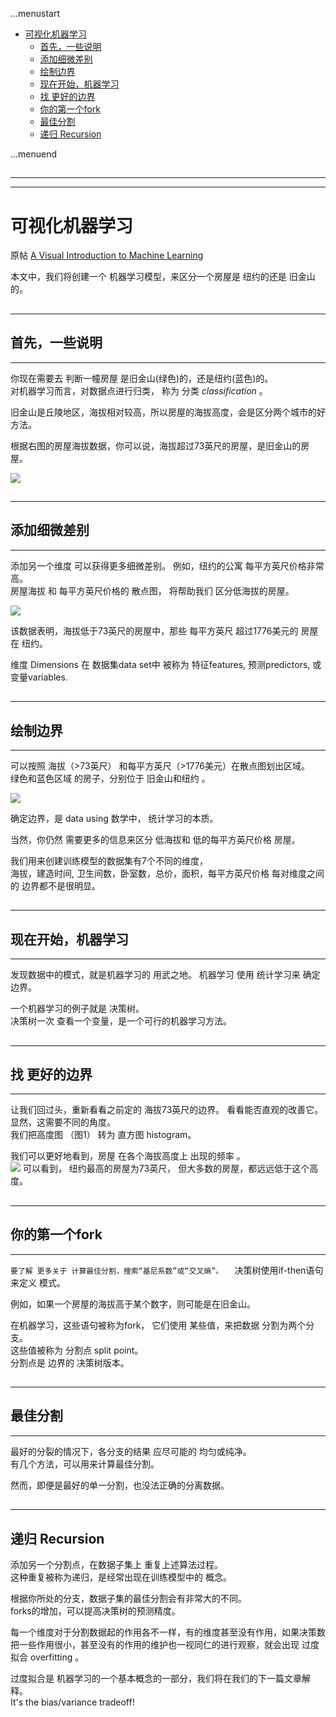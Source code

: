 ...menustart

 - [可视化机器学习](#1a707f470b9e4cfebf46c49e3ac8f884)
     - [首先，一些说明](#95222815983f24a38e523221d436da92)
     - [添加细微差别](#f0119c0f423ac97c1fa8c55ca802f568)
     - [绘制边界](#7570dae765c32ff749fbaffdb8599355)
     - [现在开始，机器学习](#ccb307de2d5a5fd1943618f258240771)
     - [找 更好的边界](#1609925f411c6f0db46a7266ee722afc)
     - [你的第一个fork](#80ab4d0fad5a889616d4b65cd37e6304)
     - [最佳分割](#0679f038c3c0fdb5fbd04d5f4392a77a)
     - [递归 Recursion](#1897ba128c18979cc66485f188b04b6d)

...menuend


<h2 id="1a707f470b9e4cfebf46c49e3ac8f884"></h2>

-----
-----

# 可视化机器学习

原帖  [A Visual Introduction to Machine Learning](http://www.r2d3.us/visual-intro-to-machine-learning-part-1/)


本文中，我们将创建一个 机器学习模型，来区分一个房屋是 纽约的还是 旧金山的。  

<h2 id="95222815983f24a38e523221d436da92"></h2>

-----

## 首先，一些说明
---
你现在需要去 判断一幢房屋 是旧金山(绿色)的，还是纽约(蓝色)的。  
对机器学习而言，对数据点进行归类， 称为 分类 *classification* 。  

旧金山是丘陵地区，海拔相对较高，所以房屋的海拔高度，会是区分两个城市的好方法。  

根据右图的房屋海拔数据，你可以说，海拔超过73英尺的房屋，是旧金山的房屋。  

![](../imgs/Visual-intro-ML-1.png)


<h2 id="f0119c0f423ac97c1fa8c55ca802f568"></h2>

-----

## 添加细微差别
---
添加另一个维度 可以获得更多细微差别。 例如，纽约的公寓 每平方英尺价格非常高。  
房屋海拔 和 每平方英尺价格的 散点图， 将帮助我们 区分低海拔的房屋。  

![](../imgs/Visual-intro-ML-2.png)

该数据表明，海拔低于73英尺的房屋中，那些 每平方英尺 超过1776美元的 房屋在 纽约。  

维度 Dimensions 在 数据集data set中 被称为 特征features, 预测predictors, 或变量variables.

<h2 id="7570dae765c32ff749fbaffdb8599355"></h2>

-----

## 绘制边界
---
可以按照 海拔（>73英尺） 和每平方英尺（>1776美元）在散点图划出区域。  
绿色和蓝色区域 的房子，分别位于 旧金山和纽约 。  

![](../imgs/Visual-intro-ML-3.png)

确定边界，是 data using 数学中， 统计学习的本质。  

当然，你仍然 需要更多的信息来区分  低海拔和 低的每平方英尺价格 房屋。  

我们用来创建训练模型的数据集有7个不同的维度，  
海拔，建造时间, 卫生间数，卧室数，总价，面积，每平方英尺价格
每对维度之间的 边界都不是很明显。  

<h2 id="ccb307de2d5a5fd1943618f258240771"></h2>

-----

## 现在开始，机器学习
---
发现数据中的模式，就是机器学习的 用武之地。 机器学习 使用 统计学习来 确定边界。  

一个机器学习的例子就是 决策树。  
决策树一次 查看一个变量，是一个可行的机器学习方法。  

<h2 id="1609925f411c6f0db46a7266ee722afc"></h2>

-----

## 找 更好的边界
---
让我们回过头，重新看看之前定的 海拔73英尺的边界。 看看能否直观的改善它。  
显然，这需要不同的角度。  
我们把高度图 （图1） 转为 直方图 histogram。  

我们可以更好地看到，房屋 在各个海拔高度上 出现的频率 。  
![](../imgs/Visual-intro-ML-4.png)
可以看到， 纽约最高的房屋为73英尺， 但大多数的房屋，都远远低于这个高度。

<h2 id="80ab4d0fad5a889616d4b65cd37e6304"></h2>

-----

## 你的第一个fork
---
`要了解 更多关于 计算最佳分割，搜索“基尼系数”或“交叉熵”。  `
决策树使用if-then语句来定义 模式。    

例如，如果一个房屋的海拔高于某个数字，则可能是在旧金山。  

在机器学习，这些语句被称为fork， 它们使用 某些值，来把数据 分割为两个分支。  
这些值被称为 分割点 split point。   
分割点是 边界的 决策树版本。  

<h2 id="0679f038c3c0fdb5fbd04d5f4392a77a"></h2>

-----

## 最佳分割
---
最好的分裂的情况下，各分支的结果 应尽可能的 均匀或纯净。  
有几个方法，可以用来计算最佳分割。  

然而，即便是最好的单一分割，也没法正确的分离数据。  

<h2 id="1897ba128c18979cc66485f188b04b6d"></h2>

-----

## 递归 Recursion
添加另一个分割点，在数据子集上 重复上述算法过程。  
这种重复被称为递归，是经常出现在训练模型中的 概念。  

根据你所处的分支，数据子集的最佳分割会有非常大的不同。  
forks的增加，可以提高决策树的预测精度。  


每一个维度对于分割数据起的作用各不一样，有的维度甚至没有作用，如果决策数把一些作用很小，甚至没有的作用的维护也一视同仁的进行观察，就会出现 过度拟合 overfitting 。  

过度拟合是 机器学习的一个基本概念的一部分，我们将在我们的下一篇文章解释。  
It's the bias/variance tradeoff!
